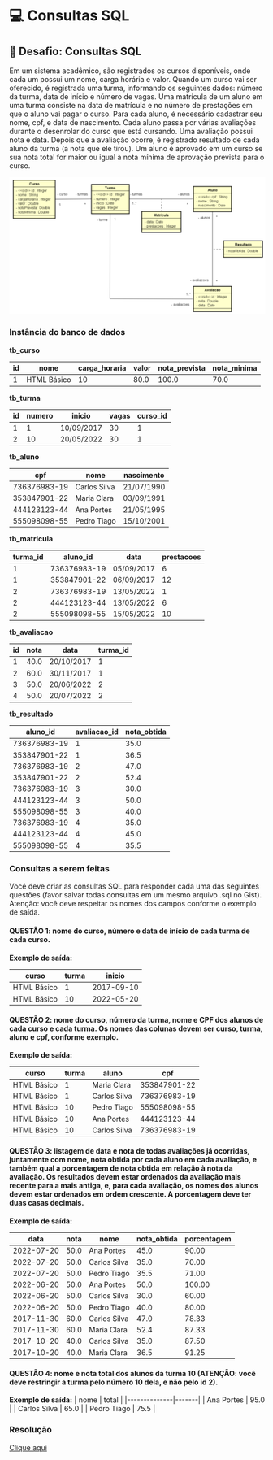 # 💻 Consultas SQL

## 📝 Desafio: Consultas SQL

Em um sistema acadêmico, são registrados os cursos disponíveis, onde cada um possui um nome, carga horária e valor. Quando um curso vai ser oferecido, é registrada uma turma, informando os seguintes dados: número da turma, data de início e número de vagas. Uma matrícula de um aluno em uma turma consiste na data de matrícula e no número de prestações em que o aluno vai pagar o curso. Para cada aluno, é necessário cadastrar seu nome, cpf, e data de nascimento. Cada aluno passa por várias avaliações durante o desenrolar do curso que está cursando. Uma avaliação possui nota e data. Depois que a avaliação ocorre, é registrado resultado de cada aluno da turma (a nota que ele tirou). Um aluno é aprovado em um curso se sua nota total for maior ou igual à nota mínima de aprovação prevista para o curso.

![modeloCurso](modeloCurso.png)

### Instância do banco de dados

**tb_curso**

| id | nome         | carga_horaria | valor | nota_prevista | nota_minima |
|----|--------------|---------------|-------|---------------|-------------|
| 1  | HTML Básico  | 10            | 80.0  | 100.0         | 70.0        |

**tb_turma**

| id | numero | inicio     | vagas | curso_id |
|----|--------|------------|-------|----------|
| 1  | 1      | 10/09/2017 | 30    | 1        |
| 2  | 10     | 20/05/2022 | 30    | 1        |

**tb_aluno**

| cpf           | nome        | nascimento  |
|---------------|-------------|-------------|
| 736376983-19  | Carlos Silva| 21/07/1990  |
| 353847901-22  | Maria Clara | 03/09/1991  |
| 444123123-44  | Ana Portes  | 21/05/1995  |
| 555098098-55  | Pedro Tiago | 15/10/2001  |

**tb_matricula**

| turma_id | aluno_id      | data       | prestacoes |
|----------|---------------|------------|------------|
| 1        | 736376983-19  | 05/09/2017 | 6          |
| 1        | 353847901-22  | 06/09/2017 | 12         |
| 2        | 736376983-19  | 13/05/2022 | 1          |
| 2        | 444123123-44  | 13/05/2022 | 6          |
| 2        | 555098098-55  | 15/05/2022 | 10         |

**tb_avaliacao**

| id | nota | data       | turma_id |
|----|------|------------|----------|
| 1  | 40.0 | 20/10/2017 | 1        |
| 2  | 60.0 | 30/11/2017 | 1        |
| 3  | 50.0 | 20/06/2022 | 2        |
| 4  | 50.0 | 20/07/2022 | 2        |

**tb_resultado**

| aluno_id      | avaliacao_id | nota_obtida |
|---------------|--------------|-------------|
| 736376983-19  | 1            | 35.0        |
| 353847901-22  | 1            | 36.5        |
| 736376983-19  | 2            | 47.0        |
| 353847901-22  | 2            | 52.4        |
| 736376983-19  | 3            | 30.0        |
| 444123123-44  | 3            | 50.0        |
| 555098098-55  | 3            | 40.0        |
| 736376983-19  | 4            | 35.0        |
| 444123123-44  | 4            | 45.0        |
| 555098098-55  | 4            | 35.5        |




### Consultas a serem feitas

Você deve criar as consultas SQL para responder cada uma das seguintes questões (favor
salvar todas consultas em um mesmo arquivo .sql no Gist). Atenção: você deve respeitar os
nomes dos campos conforme o exemplo de saída.

#### QUESTÃO 1: nome do curso, número e data de início de cada turma de cada curso.

**Exemplo de saída:**

| curso       | turma | inicio     |
|-------------|-------|------------|
| HTML Básico | 1     | 2017-09-10 |
| HTML Básico | 10    | 2022-05-20 |

#### QUESTÃO 2: nome do curso, número da turma, nome e CPF dos alunos de cada curso e cada turma. Os nomes das colunas devem ser curso, turma, aluno e cpf, conforme exemplo.

**Exemplo de saída:**

| curso       | turma | aluno       | cpf           |
|-------------|-------|-------------|---------------|
| HTML Básico | 1     | Maria Clara | 353847901-22  |
| HTML Básico | 1     | Carlos Silva| 736376983-19  |
| HTML Básico | 10    | Pedro Tiago | 555098098-55  |
| HTML Básico | 10    | Ana Portes  | 444123123-44  |
| HTML Básico | 10    | Carlos Silva| 736376983-19  |

#### QUESTÃO 3: listagem de data e nota de todas avaliações já ocorridas, juntamente com nome, nota obtida por cada aluno em cada avaliação, e também qual a porcentagem de nota obtida em relação à nota da avaliação. Os resultados devem estar ordenados da avaliação mais recente para a mais antiga, e, para cada avaliação, os nomes dos alunos devem estar ordenados em ordem crescente. A porcentagem deve ter duas casas decimais.

**Exemplo de saída:**

| data       | nota | nome        | nota_obtida | porcentagem |
|------------|------|-------------|-------------|-------------|
| 2022-07-20 | 50.0 | Ana Portes  | 45.0        | 90.00       |
| 2022-07-20 | 50.0 | Carlos Silva| 35.0        | 70.00       |
| 2022-07-20 | 50.0 | Pedro Tiago | 35.5        | 71.00       |
| 2022-06-20 | 50.0 | Ana Portes  | 50.0        | 100.00      |
| 2022-06-20 | 50.0 | Carlos Silva| 30.0        | 60.00       |
| 2022-06-20 | 50.0 | Pedro Tiago | 40.0        | 80.00       |
| 2017-11-30 | 60.0 | Carlos Silva| 47.0        | 78.33       |
| 2017-11-30 | 60.0 | Maria Clara | 52.4        | 87.33       |
| 2017-10-20 | 40.0 | Carlos Silva| 35.0        | 87.50       |
| 2017-10-20 | 40.0 | Maria Clara | 36.5        | 91.25       |


#### QUESTÃO 4: nome e nota total dos alunos da turma 10 (ATENÇÃO: você deve restringir a turma pelo número 10 dela, e não pelo id 2).

**Exemplo de saída:**
| nome         | total |
|--------------|-------|
| Ana Portes   | 95.0  |
| Carlos Silva | 65.0  |
| Pedro Tiago  | 75.5  |

### Resolução
[Clique aqui](desafioConsultasSQL.sql)